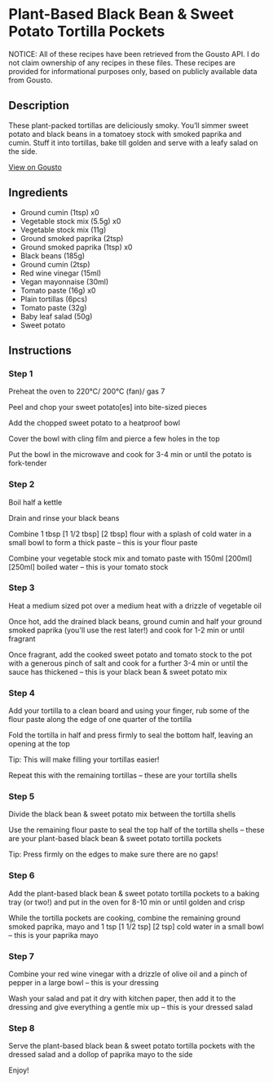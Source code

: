 # Plant-Based Black Bean & Sweet Potato Tortilla Pockets

NOTICE: All of these recipes have been retrieved from the Gousto API. I do not claim ownership of any recipes in these files. These recipes are provided for informational purposes only, based on publicly available data from Gousto.

## Description

These plant-packed tortillas are deliciously smoky. You’ll simmer sweet potato and black beans in a tomatoey stock with smoked paprika and cumin. Stuff it into tortillas, bake till golden and serve with a leafy salad on the side.

[View on Gousto](https://www.gousto.co.uk/recipes/cookbook/plant-based-kidney-bean-sweet-potato-tortilla-pockets)

## Ingredients

- Ground cumin (1tsp) x0
- Vegetable stock mix (5.5g) x0
- Vegetable stock mix (11g)
- Ground smoked paprika (2tsp)
- Ground smoked paprika (1tsp) x0
- Black beans (185g)
- Ground cumin (2tsp)
- Red wine vinegar (15ml)
- Vegan mayonnaise (30ml)
- Tomato paste (16g) x0
- Plain tortillas (6pcs)
- Tomato paste (32g)
- Baby leaf salad (50g)
- Sweet potato

## Instructions


### Step 1

Preheat the oven to 220°C/ 200°C (fan)/ gas 7

Peel and chop your sweet potato[es] into bite-sized pieces

Add the chopped sweet potato to a heatproof bowl

Cover the bowl with cling film and pierce a few holes in the top

Put the bowl in the microwave and cook for 3-4 min or until the potato is fork-tender


### Step 2

Boil half a kettle

Drain and rinse your black beans

Combine 1 tbsp <span class="text-purple">[1 1/2 tbsp]</span> <span class="text-danger">[2 tbsp] </span>flour with a splash of cold water in a small bowl to form a thick paste – this is your flour paste

Combine your vegetable stock mix and tomato paste with 150ml <span class="text-purple">[200ml]</span> <span class="text-danger">[250ml]</span> boiled water – this is your tomato stock


### Step 3

Heat a medium sized pot over a medium heat with a drizzle of vegetable oil

Once hot, add the drained black beans, ground cumin and half your ground smoked paprika (you'll use the rest later!) and cook for 1-2 min or until fragrant

Once fragrant, add the cooked sweet potato and tomato stock to the pot with a generous pinch of salt and cook for a further 3-4 min or until the sauce has thickened – this is your black bean & sweet potato mix


### Step 4

Add your tortilla to a clean board and using your finger, rub some of the flour paste along the edge of one quarter of the tortilla

Fold the tortilla in half and press firmly to seal the bottom half, leaving an opening at the top

Tip: This will make filling your tortillas easier!

Repeat this with the remaining tortillas – these are your tortilla shells


### Step 5

Divide the black bean & sweet potato mix between the tortilla shells

Use the remaining flour paste to seal the top half of the tortilla shells – these are your plant-based black bean & sweet potato tortilla pockets

Tip: Press firmly on the edges to make sure there are no gaps!


### Step 6

Add the plant-based black bean & sweet potato tortilla pockets to a baking tray (or two!) and put in the oven for 8-10 min or until golden and crisp

While the tortilla pockets are cooking, combine the remaining ground smoked paprika, mayo and 1 tsp <span class="text-purple">[1 1/2 tsp]</span> <span class="text-danger">[2 tsp]</span> cold water in a small bowl – this is your paprika mayo


### Step 7

Combine your red wine vinegar with a drizzle of olive oil and a pinch of pepper in a large bowl – this is your dressing

Wash your salad and pat it dry with kitchen paper, then add it to the dressing and give everything a gentle mix up – this is your dressed salad

### Step 8

Serve the plant-based black bean & sweet potato tortilla pockets with the dressed salad and a dollop of paprika mayo to the side

Enjoy!

